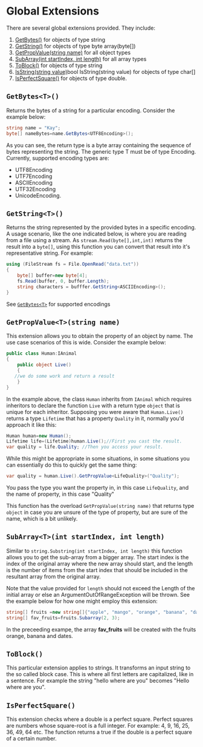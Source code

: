 # Global Extensions

There are several global extensions provided. They include:
1. [GetBytes<T>()](#getbytest) for objects of type string
2. [GetString<T>()](#getstringt) for objects of type byte array(byte[])
3. [GetPropValue<T>(string name)](#getpropvaluetstring-name) for all object types
4. [SubArray<T>(int startIndex, int length)](#subarraytint-startindex-int-length) for all array types
5. [ToBlock()](#toblock) for objects of type string
6. [IsString(string value)](#isstringstring-value)bool IsString(string value) for objects of type char[]
7. [IsPerfectSquare()](#isperfectsquare) for objects of type double.
 
## `GetBytes<T>()`
Returns the bytes of a string for a particular encoding. Consider the example below:
```cs
string name = "Kay";
byte[] nameBytes=name.GetBytes<UTF8Encoding>();
```

As you can see, the return type is a byte array containing the sequence of bytes representing the string. The generic type T must be of type Encoding. Currently, supported encoding types are:
* UTF8Encoding
* UTF7Encoding
* ASCIIEncoding
* UTF32Encoding
* UnicodeEncoding.

## `GetString<T>()`
Returns the string represented by the provided bytes in a specific encoding. A usage scenario, like the one indicated below, is where you are reading from a file using a stream. As `stream.Read(byte[],int,int)` returns the result into a `byte[]`, using this function you can convert that result into it's representative string. For example:
```cs
using (FileStream fs = File.OpenRead("data.txt"))
{
    byte[] buffer=new byte[4];
    fs.Read(buffer, 0, buffer.Length);
    string characters = bufffer.GetString<ASCIIEncoding>();
}
```
See [`GetBytes<T>`](#getbytest) for supported encodings

## `GetPropValue<T>(string name)`
This extension allows you to obtain the property of an object by name. The use case scenarios of this is wide. Consider the example below:
```cs
public class Human:IAnimal
{
    public object Live() 
    {
   //we do some work and return a result
    }
}
```
In the example above, the class `Human` inherits from `IAnimal` which requires inheritors to declare the function `Live` with a return type `object` that is unique for each inheritor. Supposing you were aware that `Human.Live()` returns a type `Lifetime` that has a property `Quality` in it, normally you'd approach it like this:
```cs
Human human=new Human();
Lifetime life=(Lifetime)human.Live();//First you cast the result.
var quality = life.Quality; //Then you access your result.
```
While this might be appropriate in some situations, in some situations you can essentially do this to quickly get the same thing:
```cs
var quality = human.Live().GetPropValue<LifeQuality>("Quality");
```
You pass the type you want the property in, in this case `LifeQuality`, and the name of property, in this case "Quality"

This function has the overload `GetPropValue(string name)` that returns type `object` in case you are unsure of the type of property, but are sure of the name, which is a bit unlikely.

## `SubArray<T>(int startIndex, int length)`

Similar to `string.Substring(int startIndex, int length)` this function allows you to get the sub-array from a bigger array. The start index is the index of the original array where the new array should start, and the length is the number of items from the start index that should be included in the resultant array from the original array.

Note that the value provided for `length` should not exceed the Length of the initial array or else an ArgumentOutOfRangeException will be thrown. See the example below for how one might employ this extension:

```cs
string[] fruits =new string[]{"apple", "mango", "orange", "banana", "dates"};
string[] fav_fruits=fruits.Subarray(2, 3);
```
In the preceeding exampe, the array __fav_fruits__ will be created with the fruits orange, banana and dates.

## `ToBlock()`
This particular extension applies to strings. It transforms an input string to the so called block case. This is where all first letters are capitalized, like in a sentence. For example the string "hello where are you" becomes "Hello where are you".

## `IsPerfectSquare()`
This extension checks where a double is a perfect square. Perfect squares are numbers whose square-root is a full integer. For example: 4, 9, 16, 25, 36, 49, 64 etc. The function returns a true if the double is a perfect square of a certain number.